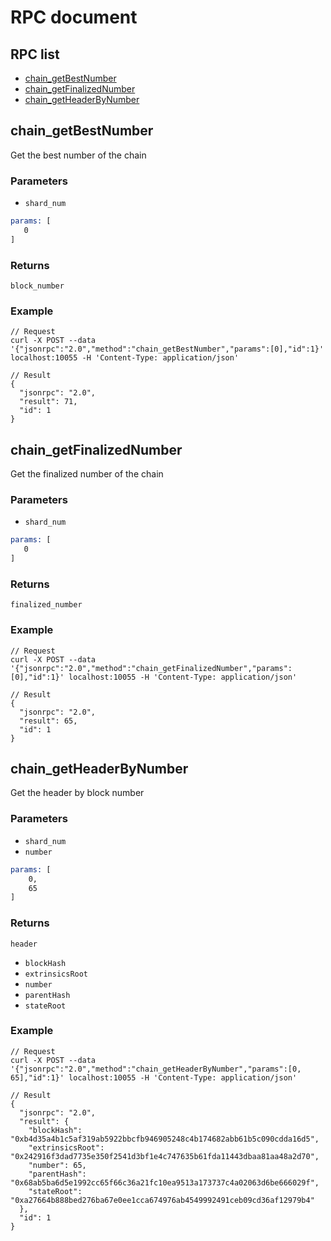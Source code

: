 # RPC document

## RPC list
- [chain_getBestNumber](#chain_getBestNumber)
- [chain_getFinalizedNumber](#chain_getFinalizedNumber)
- [chain_getHeaderByNumber](#chain_getHeaderByNumber)


## chain_getBestNumber

Get the best number of the chain

### Parameters
 - `shard_num`
 
```asm
params: [
   0
]
```

### Returns
`block_number`

### Example
```
// Request
curl -X POST --data '{"jsonrpc":"2.0","method":"chain_getBestNumber","params":[0],"id":1}' localhost:10055 -H 'Content-Type: application/json'

// Result
{
  "jsonrpc": "2.0",
  "result": 71,
  "id": 1
}

```

## chain_getFinalizedNumber

Get the finalized number of the chain

### Parameters
 - `shard_num`
 
```asm
params: [
   0
]
```

### Returns
`finalized_number`

### Example
```
// Request
curl -X POST --data '{"jsonrpc":"2.0","method":"chain_getFinalizedNumber","params":[0],"id":1}' localhost:10055 -H 'Content-Type: application/json'

// Result
{
  "jsonrpc": "2.0",
  "result": 65,
  "id": 1
}

```

## chain_getHeaderByNumber

Get the header by block number

### Parameters
 - `shard_num`
 - `number`
 
```asm
params: [
    0,
    65
]
```

### Returns
`header`
 - `blockHash`
 - `extrinsicsRoot`
 - `number`
 - `parentHash`
 - `stateRoot`

### Example
```
// Request
curl -X POST --data '{"jsonrpc":"2.0","method":"chain_getHeaderByNumber","params":[0, 65],"id":1}' localhost:10055 -H 'Content-Type: application/json'

// Result
{
  "jsonrpc": "2.0",
  "result": {
    "blockHash": "0xb4d35a4b1c5af319ab5922bbcfb946905248c4b174682abb61b5c090cdda16d5",
    "extrinsicsRoot": "0x242916f3dad7735e350f2541d3bf1e4c747635b61fda11443dbaa81aa48a2d70",
    "number": 65,
    "parentHash": "0x68ab5ba6d5e1992cc65f66c36a21fc10ea9513a173737c4a02063d6be666029f",
    "stateRoot": "0xa27664b888bed276ba67e0ee1cca674976ab4549992491ceb09cd36af12979b4"
  },
  "id": 1
}

```
